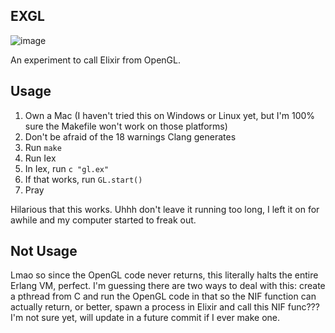 EXGL
---

![image](https://cloud.githubusercontent.com/assets/5421627/12470929/abab85f6-bfc6-11e5-8c30-fb1f0f35e8d1.png)

An experiment to call Elixir from OpenGL.

Usage
---

1. Own a Mac (I haven't tried this on Windows or Linux yet, but I'm 100% sure the Makefile won't work on those platforms)
2. Don't be afraid of the 18 warnings Clang generates
3. Run `make`
4. Run Iex
5. In Iex, run `c "gl.ex"`
6. If that works, run `GL.start()`
7. Pray

Hilarious that this works. Uhhh don't leave it running too long, I left it on for awhile and my computer started to freak out.

Not Usage
---

Lmao so since the OpenGL code never returns, this literally halts the entire Erlang VM, perfect. I'm guessing there are two ways to deal with this: create a pthread from C and run the OpenGL code in that so the NIF function can actually return, or better, spawn a process in Elixir and call this NIF func??? I'm not sure yet, will update in a future commit if I ever make one.
